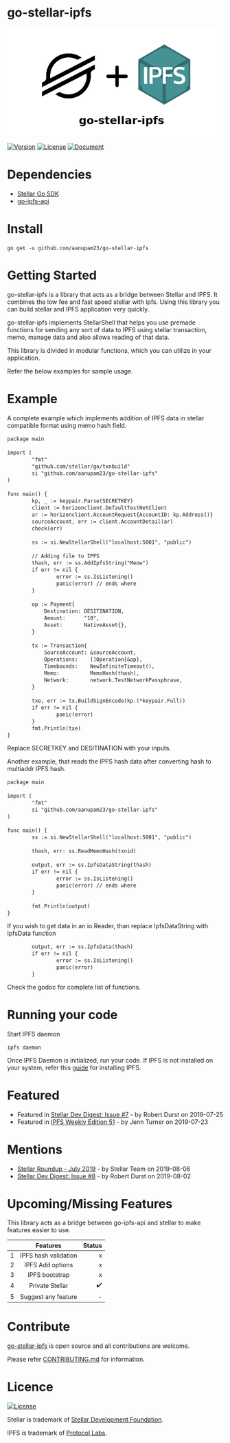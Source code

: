 # go-stellar-ipfs

<p align="center">
  <img src='https://github.com/aanupam23/go-stellar-ipfs/blob/master/images/go-stellar-ipfs.png' />
</p>

[![Version](https://img.shields.io/badge/go--stellar--ipfs-v0.3-orange.svg)](https://github.com/aanupam23/go-stellar-ipfs/releases) [![License](https://img.shields.io/badge/License-Apache%202.0-blue.svg)](https://opensource.org/licenses/Apache-2.0) [![Document](https://img.shields.io/badge/godoc-document-blue.svg)](https://godoc.org/github.com/aanupam23/go-stellar-ipfs)


# Dependencies

- [Stellar Go SDK](https://github.com/stellar/go)
- [go-ipfs-api](https://github.com/ipfs/go-ipfs-api)

# Install

```
go get -u github.com/aanupam23/go-stellar-ipfs
```

# Getting Started

go-stellar-ipfs is a library that acts as a bridge between Stellar and IPFS. It combines the low fee and fast speed stellar with ipfs. Using this library you can build stellar and IPFS application very quickly.

go-stellar-ipfs implements StellarShell that helps you use premade functions for sending any sort of data to IPFS using stellar transaction, memo, manage data and also allows reading of that data.

This library is divided in modular functions, which you can utilize in your application. 

Refer the below examples for sample usage.

# Example

A complete example which implements addition of IPFS data in stellar compatible format using memo hash field.

```
package main

import (
        "fmt"
        "github.com/stellar/go/txnbuild"
        si "github.com/aanupam23/go-stellar-ipfs"
)

func main() {
        kp, _ := keypair.Parse(SECRETKEY)
        client := horizonclient.DefaultTestNetClient
        ar := horizonclient.AccountRequest{AccountID: kp.Address()}
        sourceAccount, err := client.AccountDetail(ar)
        check(err)

        ss := si.NewStellarShell("localhost:5001", "public")

        // Adding file to IPFS
        thash, err := ss.AddIpfsString("Meow")
        if err != nil {
                error := ss.IsListening()
                panic(error) // ends where
        }
        
        op := Payment{
            Destination: DESITINATION,
            Amount:      "10",
            Asset:       NativeAsset{},
        }

        tx := Transaction{
            SourceAccount: &sourceAccount,
            Operations:    []Operation{&op},
            Timebounds:    NewInfiniteTimeout(),
            Memo:          MemoHash(thash),
            Network:       network.TestNetworkPassphrase,
        }

        txe, err := tx.BuildSignEncode(kp.(*keypair.Full))
        if err != nil {
                panic(error)
        }
        fmt.Println(txe)
}
```
Replace SECRETKEY and DESITINATION with your inputs.

Another example, that reads the IPFS hash data after converting hash to multiaddr IPFS hash.

```
package main

import (
        "fmt"
        si "github.com/aanupam23/go-stellar-ipfs"
)

func main() {
        ss := si.NewStellarShell("localhost:5001", "public")

        thash, err: ss.ReadMemoHash(txnid)

        output, err := ss.IpfsDataString(thash)
        if err != nil {
                error := ss.IsListening()
                panic(error) // ends where
        }

        fmt.Println(output)
}
```

If you wish to get data in an io.Reader, than replace IpfsDataString with IpfsData function 
```
        output, err := ss.IpfsData(thash)
        if err != nil {
                error := ss.IsListening()
                panic(error)
        }

```
Check the godoc for complete list of functions.

# Running your code

Start IPFS daemon 

```
ipfs daemon
```

Once IPFS Daemon is initialized, run your code.
If IPFS is not installed on your system, refer this [guide](https://docs.ipfs.io/introduction/usage/) for installing IPFS.


# Featured
- Featured in [Stellar Dev Digest: Issue #7](https://medium.com/the-stellar-dev-digest/stellar-dev-digest-issue-7-30e7a32ef27c) - by Robert Durst on 2019-07-25
- Featured in [IPFS Weekly Edition 51](https://blog.ipfs.io/weekly-51/) - by Jenn Turner on 2019-07-23

# Mentions
- [Stellar Roundup - July 2019](-) - by Stellar Team on 2019-08-06
- [Stellar Dev Digest: Issue #8](https://medium.com/the-stellar-dev-digest/stellar-dev-digest-issue-8-39bd139a22b6) - by Robert Durst on 2019-08-02


# Upcoming/Missing Features

This library acts as a bridge between go-ipfs-api and stellar to make features easier to use.

|      | Features              | Status |
| ---- |:---------------------:| ------:|
| 1    | IPFS hash validation  | x    |
| 2    | IPFS Add options      | x    |
| 3    | IPFS bootstrap        | x    |
| 4    | Private Stellar       |:heavy_check_mark:  |
| 5    | Suggest any feature   | -    |


# Contribute
[go-stellar-ipfs](https://github.com/aanupam23/go-stellar-ipfs) is open source and all contributions are welcome.

Please refer [CONTRIBUTING.md](https://github.com/aanupam23/go-stellar-ipfs/blob/master/CONTRIBUTING.md) for information.

# Licence

[![License](https://img.shields.io/badge/License-Apache%202.0-blue.svg)](https://opensource.org/licenses/Apache-2.0)

Stellar is trademark of [Stellar Development Foundation](https://www.stellar.org/). 

IPFS is trademark of [Protocol Labs](https://protocol.ai/).
